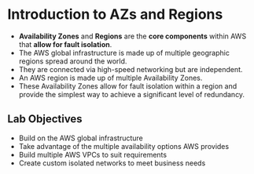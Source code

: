 # Introduction to AZs and Regions

- **Availability Zones** and **Regions** are the **core components** within AWS that **allow for fault isolation**.
- The AWS global infrastructure is made up of multiple geographic regions spread around the world. 
- They are connected via high-speed networking but are independent.
- An AWS region is made up of multiple Availability Zones. 
- These Availability Zones allow for fault isolation within a region and provide the simplest way to achieve a significant level of redundancy.

## Lab Objectives
- Build on the AWS global infrastructure
- Take advantage of the multiple availability options AWS provides
- Build multiple AWS VPCs to suit requirements
- Create custom isolated networks to meet business needs